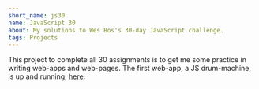 ```yaml
---
short_name: js30
name: JavaScript 30
about: My solutions to Wes Bos's 30-day JavaScript challenge.
tags: Projects
---
```

This project to complete all 30 assignments is to get me some practice in writing web-apps and web-pages. The first web-app, a JS drum-machine, is up and running, [here](/js30/01-drum-machine/01-drum-machine.html).
